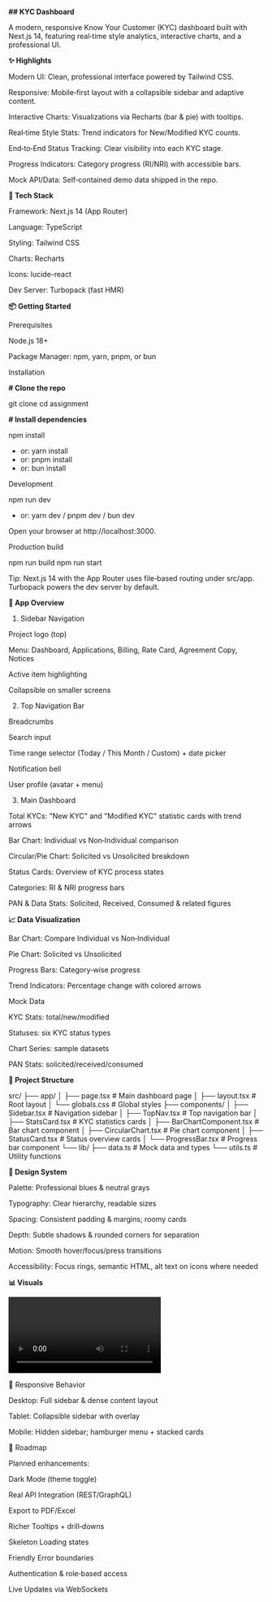 **## KYC Dashboard**

A modern, responsive Know Your Customer (KYC) dashboard built with Next.js 14, featuring real‑time style analytics, interactive charts, and a professional UI.

**✨ Highlights**

Modern UI: Clean, professional interface powered by Tailwind CSS.

Responsive: Mobile‑first layout with a collapsible sidebar and adaptive content.

Interactive Charts: Visualizations via Recharts (bar & pie) with tooltips.

Real‑time Style Stats: Trend indicators for New/Modified KYC counts.

End‑to‑End Status Tracking: Clear visibility into each KYC stage.

Progress Indicators: Category progress (RI/NRI) with accessible bars.

Mock API/Data: Self‑contained demo data shipped in the repo.

**🧱 Tech Stack**

Framework: Next.js 14 (App Router)

Language: TypeScript

Styling: Tailwind CSS

Charts: Recharts

Icons: lucide-react

Dev Server: Turbopack (fast HMR)

**📦 Getting Started**

Prerequisites

Node.js 18+

Package Manager: npm, yarn, pnpm, or bun

Installation

**# Clone the repo**

git clone <your-repository-url>
cd assignment

**# Install dependencies**

npm install
- or: yarn install
- or: pnpm install
- or: bun install

Development

npm run dev
- or: yarn dev / pnpm dev / bun dev

Open your browser at http://localhost:3000.

Production build

npm run build
npm run start

Tip: Next.js 14 with the App Router uses file‑based routing under src/app. Turbopack powers the dev server by default.

**🧭 App Overview**

1) Sidebar Navigation

Project logo (top)

Menu: Dashboard, Applications, Billing, Rate Card, Agreement Copy, Notices

Active item highlighting

Collapsible on smaller screens

2) Top Navigation Bar

Breadcrumbs

Search input

Time range selector (Today / This Month / Custom) + date picker

Notification bell

User profile (avatar + menu)

3) Main Dashboard

Total KYCs: "New KYC" and "Modified KYC" statistic cards with trend arrows

Bar Chart: Individual vs Non‑Individual comparison

Circular/Pie Chart: Solicited vs Unsolicited breakdown

Status Cards: Overview of KYC process states

Categories: RI & NRI progress bars

PAN & Data Stats: Solicited, Received, Consumed & related figures

**📈 Data Visualization**

Bar Chart: Compare Individual vs Non‑Individual

Pie Chart: Solicited vs Unsolicited

Progress Bars: Category‑wise progress

Trend Indicators: Percentage change with colored arrows

Mock Data

KYC Stats: total/new/modified

Statuses: six KYC status types

Chart Series: sample datasets

PAN Stats: solicited/received/consumed


**🔧 Project Structure**

src/
├── app/
│   ├── page.tsx          # Main dashboard page
│   ├── layout.tsx        # Root layout
│   └── globals.css       # Global styles
├── components/
│   ├── Sidebar.tsx       # Navigation sidebar
│   ├── TopNav.tsx        # Top navigation bar
│   ├── StatsCard.tsx     # KYC statistics cards
│   ├── BarChartComponent.tsx    # Bar chart component
│   ├── CircularChart.tsx        # Pie chart component
│   ├── StatusCard.tsx           # Status overview cards
│   └── ProgressBar.tsx          # Progress bar component
└── lib/
    ├── data.ts           # Mock data and types
    └── utils.ts          # Utility functions


**🎨 Design System**

Palette: Professional blues & neutral grays

Typography: Clear hierarchy, readable sizes

Spacing: Consistent padding & margins; roomy cards

Depth: Subtle shadows & rounded corners for separation

Motion: Smooth hover/focus/press transitions

Accessibility: Focus rings, semantic HTML, alt text on icons where needed


**📊 Visuals**

![KYC Dashboard Demo](https://github.com/Roy1Priyanka/KYC-Dashboard_Assignment/blob/main/KYC.mp4)

📱 Responsive Behavior

Desktop: Full sidebar & dense content layout

Tablet: Collapsible sidebar with overlay

Mobile: Hidden sidebar; hamburger menu + stacked cards

🚀 Roadmap

Planned enhancements:

Dark Mode (theme toggle)

Real API Integration (REST/GraphQL)

Export to PDF/Excel

Richer Tooltips + drill‑downs

Skeleton Loading states

Friendly Error boundaries

Authentication & role‑based access

Live Updates via WebSockets
